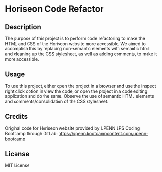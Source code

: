 # Horiseon Code Refactor

## Description

The purpose of this project is to perform code refactoring to make the HTML and CSS of the Horiseon website more accessible. We aimed to accomplish this by replacing non-semantic elements with semantic html and cleaning up the CSS stylesheet, as well as adding comments, to make it more accessible.

## Usage

To use this project, either open the project in a browser and use the inspect right click option in view the code, or open the project in a code editing application and do the same. Observe the use of semantic HTML elements and comments/consolidation of the CSS stylesheet.


## Credits

Original code for Horiseon website provided by UPENN LPS Coding Bootcamp through GitLab: 
https://upenn.bootcampcontent.com/upenn-bootcamp


## License

MIT License


